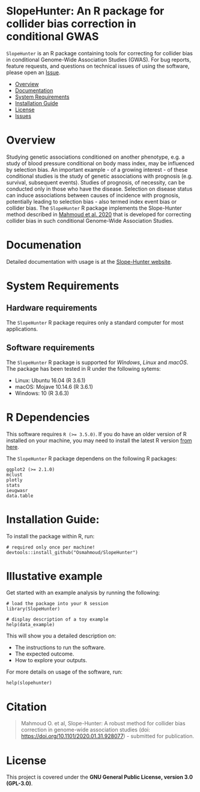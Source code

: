 # SlopeHunter: An R package for collider bias correction in conditional GWAS

`SlopeHunter` is an R package containing tools for correcting for collider bias in conditional Genome-Wide Association Studies (GWAS). For bug reports, feature requests, and questions on technical issues of using the software, please open an [Issue](/../../issues).

- [Overview](#overview)
- [Documentation](#documentation)
- [System Requirements](#system-requirements)
- [Installation Guide](#installation-guide)
- [License](#license)
- [Issues](https://github.com/Osmahmoud/SlopeHunter/issues)

# Overview
Studying genetic associations conditioned on another phenotype, e.g. a study of blood pressure
conditional on body mass index, may be influenced by selection bias. An important example - of a growing interest - of these conditional studies is the study of genetic associations with prognosis (e.g. survival, subsequent events). Studies of prognosis, of necessity, can be conducted only in those who have the disease. Selection on disease status can induce associations between causes of incidence with prognosis, potentially leading to selection bias - also termed index event bias or collider bias. The `SlopeHunter` R package implements the Slope-Hunter method described in [Mahmoud et al. 2020](https://www.biorxiv.org/content/10.1101/2020.01.31.928077v1) that is developed for correcting collider bias in such conditional Genome-Wide Association Studies.

# Documenation

Detailed documentation with usage is at the [Slope-Hunter website](http://osmahmoud.com/SlopeHunter/tutorial.html).

# System Requirements
## Hardware requirements
The `SlopeHunter` R package requires only a standard computer for most applications.

## Software requirements
The `SlopeHunter` R package is supported for *Windows*, *Linux* and *macOS*. The package has been tested in R under the following sytems:
+ Linux: Ubuntu 16.04 (R 3.6.1)
+ macOS: Mojave 10.14.6 (R 3.6.1)
+ Windows: 10 (R 3.6.3)

# R Dependencies
This software requires `R (>= 3.5.0)`. If you do have an older version of R installed on your machine, you may need to install the latest R version [from here](https://cloud.r-project.org/).

The `SlopeHunter` R package dependens on the following R packages:

```
ggplot2 (>= 2.1.0)
mclust
plotly
stats
ieugwasr
data.table
```

# Installation Guide:
To install the package within R, run:

```{r}
# required only once per machine!
devtools::install_github("Osmahmoud/SlopeHunter")
```

# Illustative example
Get started with an example analysis by running the following:

```{r}
# load the package into your R session
library(SlopeHunter)

# display description of a toy example
help(data_example)
```
This will show you a detailed description on:
+ The instructions to run the software.
+ The expected outcome.
+ How to explore your outputs.

For more details on usage of the software, run:
```{r}
help(slopehunter)
```

# Citation
> Mahmoud O. et al, Slope-Hunter: A robust method for collider bias correction in genome-wide association studies (doi: https://doi.org/10.1101/2020.01.31.928077) - submitted for publication.

# License
This project is covered under the **GNU General Public License, version 3.0 (GPL-3.0)**.

